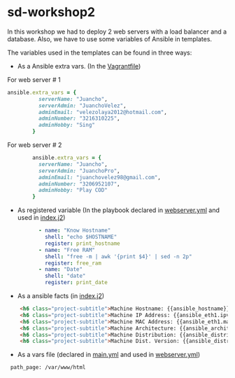 # sd-workshop2

In this workshop we had to deploy 2 web servers with a load balancer and a database.
Also, we have to use some variables of Ansible in templates.

The variables used in the templates can be found in three ways:

- As a Ansible extra vars. (In the [Vagrantfile](https://github.com/juanchovelezpro/sd-workshop2/blob/master/Vagrantfile "Vagrantfile"))

For web server # 1
```ruby
ansible.extra_vars = {
          serverName: "Juancho",
          serverAdmin: "JuanchoVelez",
          adminEmail: "velezolaya2012@hotmail.com",
          adminNumber: "3216310225",
          adminHobby: "Sing"
        }
```
For web server # 2

```ruby
        ansible.extra_vars = {
          serverName: "Juancho",
          serverAdmin: "JuanchoPro",
          adminEmail: "juanchovelez98@gmail.com",
          adminNumber: "3206952107",
          adminHobby: "Play COD"
        }
```


 -  As registered variable (In the  playbook declared in [webserver.yml](https://github.com/juanchovelezpro/sd-workshop2/blob/master/playbooks/httpd/webserver.yml "webserver.yml") and used in [index.j2](https://github.com/juanchovelezpro/sd-workshop2/blob/master/playbooks/httpd/templates/index.j2 "index.j2"))

```yaml
          - name: "Know Hostname"
            shell: "echo $HOSTNAME"
            register: print_hostname
          - name: "Free RAM"
            shell: "free -m | awk '{print $4}' | sed -n 2p"
            register: free_ram
          - name: "Date"
            shell: "date"
            register: print_date
```

-  As a ansible facts (in [index.j2](https://github.com/juanchovelezpro/sd-workshop2/blob/master/playbooks/httpd/templates/index.j2 "index.j2"))

```html
	<h6 class="project-subtitle">Machine Hostname: {{ansible_hostname}}</h3>
	<h6 class="project-subtitle">Machine IP Address: {{ansible_eth1.ipv4.address}}</h3>
	<h6 class="project-subtitle">Machine MAC Address: {{ansible_eth1.macaddress}}</h3>
	<h6 class="project-subtitle">Machine Architecture: {{ansible_architecture}}</h3>
	<h6 class="project-subtitle">Machine Distribution: {{ansible_distribution}}</h3>
	<h6 class="project-subtitle">Machine Dist. Version: {{ansible_distribution_version}}</h3>
```
-  As a vars file (declared in [main.yml](http://https://github.com/juanchovelezpro/sd-workshop2/blob/master/playbooks/httpd/vars/main.yml "main.yml") and used in [webserver.yml](https://github.com/juanchovelezpro/sd-workshop2/blob/master/playbooks/httpd/webserver.yml "webserver.yml"))

`
path_page: /var/www/html`
